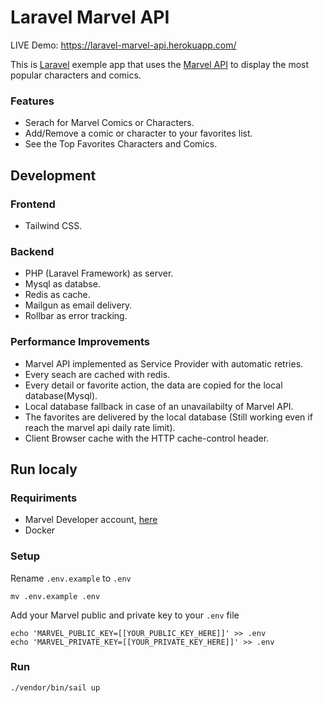 # Laravel Marvel API

LIVE Demo: https://laravel-marvel-api.herokuapp.com/

This is [Laravel](https://laravel.com/) exemple app that uses the [Marvel API](https://developer.marvel.com/) to display the most popular characters and comics.

### Features
- Serach for Marvel Comics or Characters.
- Add/Remove a comic or character to your favorites list.
- See the Top Favorites Characters and Comics.


## Development

### Frontend
- Tailwind CSS.

### Backend
- PHP (Laravel Framework) as server.
- Mysql as databse.
- Redis as cache.
- Mailgun as email delivery.
- Rollbar as error tracking.


### Performance Improvements
- Marvel API implemented as Service Provider with automatic retries.
- Every seach are cached with redis.
- Every detail or favorite action, the data are copied for the local database(Mysql).
- Local database fallback in case of an unavailabilty of Marvel API.
- The favorites are delivered by the local database (Still working even if reach the marvel api daily rate limit).
- Client Browser cache with the HTTP cache-control header.


## Run localy

### Requiriments
- Marvel Developer account, [here](https://developer.marvel.com/)
- Docker

### Setup
Rename `.env.example` to `.env`
```
mv .env.example .env
```
Add your Marvel public and private key to your `.env` file 
```
echo 'MARVEL_PUBLIC_KEY=[[YOUR_PUBLIC_KEY_HERE]]' >> .env
echo 'MARVEL_PRIVATE_KEY=[[YOUR_PRIVATE_KEY_HERE]]' >> .env
```
### Run
```
./vendor/bin/sail up
```

